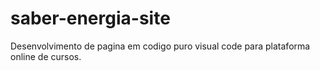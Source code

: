 # saber-energia-site
Desenvolvimento de pagina em codigo puro visual code para plataforma online de cursos.
